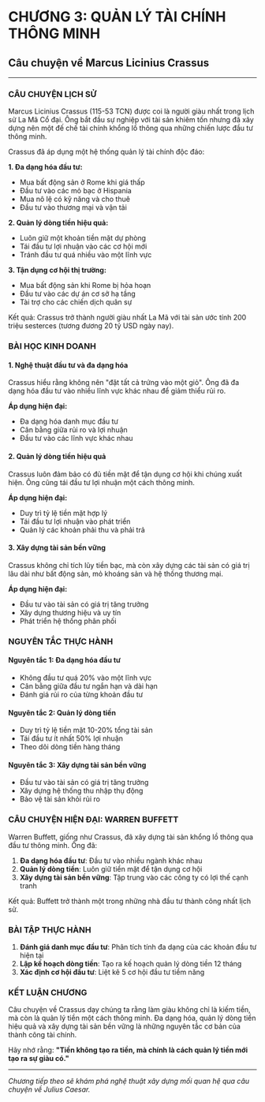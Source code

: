 # CHƯƠNG 3: QUẢN LÝ TÀI CHÍNH THÔNG MINH
## Câu chuyện về Marcus Licinius Crassus

---

### CÂU CHUYỆN LỊCH SỬ

Marcus Licinius Crassus (115-53 TCN) được coi là người giàu nhất trong lịch sử La Mã Cổ đại. Ông bắt đầu sự nghiệp với tài sản khiêm tốn nhưng đã xây dựng nên một đế chế tài chính khổng lồ thông qua những chiến lược đầu tư thông minh.

Crassus đã áp dụng một hệ thống quản lý tài chính độc đáo:

**1. Đa dạng hóa đầu tư:**
- Mua bất động sản ở Rome khi giá thấp
- Đầu tư vào các mỏ bạc ở Hispania
- Mua nô lệ có kỹ năng và cho thuê
- Đầu tư vào thương mại và vận tải

**2. Quản lý dòng tiền hiệu quả:**
- Luôn giữ một khoản tiền mặt dự phòng
- Tái đầu tư lợi nhuận vào các cơ hội mới
- Tránh đầu tư quá nhiều vào một lĩnh vực

**3. Tận dụng cơ hội thị trường:**
- Mua bất động sản khi Rome bị hỏa hoạn
- Đầu tư vào các dự án cơ sở hạ tầng
- Tài trợ cho các chiến dịch quân sự

Kết quả: Crassus trở thành người giàu nhất La Mã với tài sản ước tính 200 triệu sesterces (tương đương 20 tỷ USD ngày nay).

### BÀI HỌC KINH DOANH

#### 1. Nghệ thuật đầu tư và đa dạng hóa

Crassus hiểu rằng không nên "đặt tất cả trứng vào một giỏ". Ông đã đa dạng hóa đầu tư vào nhiều lĩnh vực khác nhau để giảm thiểu rủi ro.

**Áp dụng hiện đại:**
- Đa dạng hóa danh mục đầu tư
- Cân bằng giữa rủi ro và lợi nhuận
- Đầu tư vào các lĩnh vực khác nhau

#### 2. Quản lý dòng tiền hiệu quả

Crassus luôn đảm bảo có đủ tiền mặt để tận dụng cơ hội khi chúng xuất hiện. Ông cũng tái đầu tư lợi nhuận một cách thông minh.

**Áp dụng hiện đại:**
- Duy trì tỷ lệ tiền mặt hợp lý
- Tái đầu tư lợi nhuận vào phát triển
- Quản lý các khoản phải thu và phải trả

#### 3. Xây dựng tài sản bền vững

Crassus không chỉ tích lũy tiền bạc, mà còn xây dựng các tài sản có giá trị lâu dài như bất động sản, mỏ khoáng sản và hệ thống thương mại.

**Áp dụng hiện đại:**
- Đầu tư vào tài sản có giá trị tăng trưởng
- Xây dựng thương hiệu và uy tín
- Phát triển hệ thống phân phối

### NGUYÊN TẮC THỰC HÀNH

#### Nguyên tắc 1: Đa dạng hóa đầu tư
- Không đầu tư quá 20% vào một lĩnh vực
- Cân bằng giữa đầu tư ngắn hạn và dài hạn
- Đánh giá rủi ro của từng khoản đầu tư

#### Nguyên tắc 2: Quản lý dòng tiền
- Duy trì tỷ lệ tiền mặt 10-20% tổng tài sản
- Tái đầu tư ít nhất 50% lợi nhuận
- Theo dõi dòng tiền hàng tháng

#### Nguyên tắc 3: Xây dựng tài sản bền vững
- Đầu tư vào tài sản có giá trị tăng trưởng
- Xây dựng hệ thống thu nhập thụ động
- Bảo vệ tài sản khỏi rủi ro

### CÂU CHUYỆN HIỆN ĐẠI: WARREN BUFFETT

Warren Buffett, giống như Crassus, đã xây dựng tài sản khổng lồ thông qua đầu tư thông minh. Ông đã:

1. **Đa dạng hóa đầu tư**: Đầu tư vào nhiều ngành khác nhau
2. **Quản lý dòng tiền**: Luôn giữ tiền mặt để tận dụng cơ hội
3. **Xây dựng tài sản bền vững**: Tập trung vào các công ty có lợi thế cạnh tranh

Kết quả: Buffett trở thành một trong những nhà đầu tư thành công nhất lịch sử.

### BÀI TẬP THỰC HÀNH

1. **Đánh giá danh mục đầu tư**: Phân tích tính đa dạng của các khoản đầu tư hiện tại
2. **Lập kế hoạch dòng tiền**: Tạo ra kế hoạch quản lý dòng tiền 12 tháng
3. **Xác định cơ hội đầu tư**: Liệt kê 5 cơ hội đầu tư tiềm năng

### KẾT LUẬN CHƯƠNG

Câu chuyện về Crassus dạy chúng ta rằng làm giàu không chỉ là kiếm tiền, mà còn là quản lý tiền một cách thông minh. Đa dạng hóa, quản lý dòng tiền hiệu quả và xây dựng tài sản bền vững là những nguyên tắc cơ bản của thành công tài chính.

Hãy nhớ rằng: **"Tiền không tạo ra tiền, mà chính là cách quản lý tiền mới tạo ra sự giàu có."**

---

*Chương tiếp theo sẽ khám phá nghệ thuật xây dựng mối quan hệ qua câu chuyện về Julius Caesar.* 